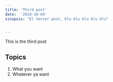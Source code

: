 ```yaml
---
title: 'Third post'
date:  '2019-10-04'
sinopsis: "El tercer post, blu blu blu blu blu"


---
```




This is the third post

## Topics

1. What you want
2. Whatever ya want